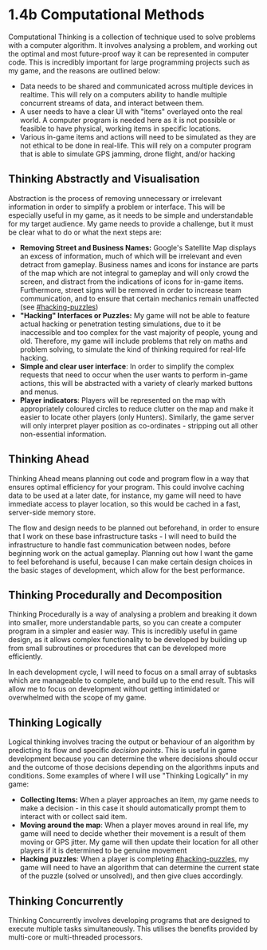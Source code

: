 # 1.4b Computational Methods

Computational Thinking is a collection of technique used to solve problems with a computer algorithm. It involves analysing a problem, and working out the optimal and most future-proof way it can be represented in computer code. This is incredibly important for large programming projects such as my game, and the reasons are outlined below:

* Data needs to be shared and communicated across multiple devices in realtime. This will rely on a computers ability to handle multiple concurrent streams of data, and interact between them.
* A user needs to have a clear UI with "items" overlayed onto the real world. A computer program is needed here as it is not possible or feasible to have physical, working items in specific locations.
* Various in-game items and actions will need to be simulated as they are not ethical to be done in real-life. This will rely on a computer program that is able to simulate GPS jamming, drone flight, and/or hacking

## Thinking Abstractly and Visualisation

Abstraction is the process of removing unnecessary or irrelevant information in order to simplify a problem or interface. This will be especially useful in my game, as it needs to be simple and understandable for my target audience. My game needs to provide a challenge, but it must be clear what to do or what the next steps are:

* **Removing Street and Business Names:** Google's Satellite Map displays an excess of information, much of which will be irrelevant and even detract from gameplay. Business names and icons for instance are parts of the map which are not integral to gameplay and will only crowd the screen, and distract from the indications of icons for in-game items. Furthermore, street signs will be removed in order to increase team communication, and to ensure that certain mechanics remain unaffected (see [#hacking-puzzles](1.4a-features-of-the-proposed-solution.md#hacking-puzzles "mention"))
* **"Hacking" Interfaces or Puzzles:** My game will not be able to feature actual hacking or penetration testing simulations, due to it be inaccessible and too complex for the vast majority of people, young and old. Therefore, my game will include problems that rely on maths and problem solving, to simulate the kind of thinking required for real-life hacking.
* **Simple and clear user interface**: In order to simplify the complex requests that need to occur when the user wants to perform in-game actions, this will be abstracted with a variety of clearly marked buttons and menus.
* **Player indicators**: Players will be represented on the map with appropriately coloured circles to reduce clutter on the map and make it easier to locate other players (only Hunters). Similarly, the game server will only interpret player position as co-ordinates - stripping out all other non-essential information.

## Thinking Ahead

Thinking Ahead means planning out code and program flow in a way that ensures optimal efficiency for your program. This could involve caching data to be used at a later date, for instance, my game will need to have immediate access to player location, so this would be cached in a fast, server-side memory store.

The flow and design needs to be planned out beforehand, in order to ensure that I work on these base infrastructure tasks - I will need to build the infrastructure to handle fast communication between nodes, before beginning work on the actual gameplay. Planning out how I want the game to feel beforehand is useful, because I can make certain design choices in the basic stages of development, which allow for the best performance.

## Thinking Procedurally and Decomposition

Thinking Procedurally is a way of analysing a problem and breaking it down into smaller, more understandable parts, so you can create a computer program in a simpler and easier way. This is incredibly useful in game design, as it allows complex functionality to be developed by building up from small subroutines or procedures that can be developed more efficiently.

In each development cycle, I will need to focus on a small array of subtasks which are manageable to complete, and build up to the end result. This will allow me to focus on development without getting intimidated or overwhelmed with the scope of my game.

## Thinking Logically

Logical thinking involves tracing the output or behaviour of an algorithm by predicting its flow and specific _decision points_. This is useful in game development because you can determine the where decisions should occur and the outcome of those decisions depending on the algorithms inputs and conditions. Some examples of where I will use "Thinking Logically" in my game:

* **Collecting Items:** When a player approaches an item, my game needs to make a decision - in this case it should automatically prompt them to interact with or collect said item.
* **Moving around the map**: When a player moves around in real life, my game will need to decide whether their movement is a result of them moving or GPS jitter. My game will then update their location for all other players if it is determined to be genuine movement
* **Hacking puzzles**: When a player is completing [#hacking-puzzles](1.4a-features-of-the-proposed-solution.md#hacking-puzzles "mention"), my game will need to have an algorithm that can determine the current state of the puzzle (solved or unsolved), and then give clues accordingly.

## Thinking Concurrently

Thinking Concurrently involves developing programs that are designed to execute multiple tasks simultaneously. This utilises the benefits provided by multi-core or multi-threaded processors.

